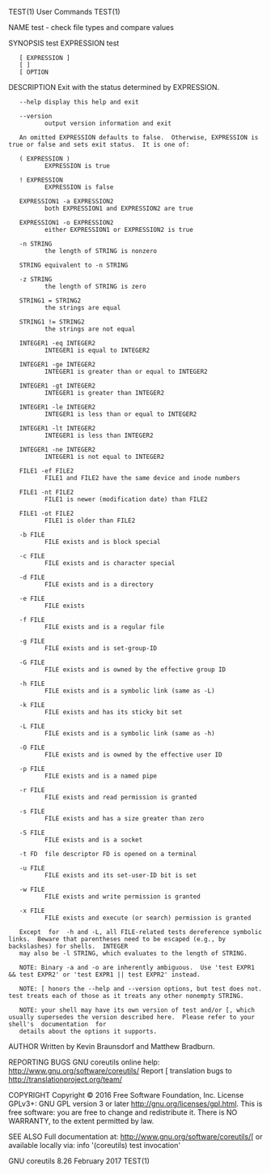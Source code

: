 TEST(1)                                                                       User Commands                                                                       TEST(1)

NAME
       test - check file types and compare values

SYNOPSIS
       test EXPRESSION
       test

       [ EXPRESSION ]
       [ ]
       [ OPTION

DESCRIPTION
       Exit with the status determined by EXPRESSION.

       --help display this help and exit

       --version
              output version information and exit

       An omitted EXPRESSION defaults to false.  Otherwise, EXPRESSION is true or false and sets exit status.  It is one of:

       ( EXPRESSION )
              EXPRESSION is true

       ! EXPRESSION
              EXPRESSION is false

       EXPRESSION1 -a EXPRESSION2
              both EXPRESSION1 and EXPRESSION2 are true

       EXPRESSION1 -o EXPRESSION2
              either EXPRESSION1 or EXPRESSION2 is true

       -n STRING
              the length of STRING is nonzero

       STRING equivalent to -n STRING

       -z STRING
              the length of STRING is zero

       STRING1 = STRING2
              the strings are equal

       STRING1 != STRING2
              the strings are not equal

       INTEGER1 -eq INTEGER2
              INTEGER1 is equal to INTEGER2

       INTEGER1 -ge INTEGER2
              INTEGER1 is greater than or equal to INTEGER2

       INTEGER1 -gt INTEGER2
              INTEGER1 is greater than INTEGER2

       INTEGER1 -le INTEGER2
              INTEGER1 is less than or equal to INTEGER2

       INTEGER1 -lt INTEGER2
              INTEGER1 is less than INTEGER2

       INTEGER1 -ne INTEGER2
              INTEGER1 is not equal to INTEGER2

       FILE1 -ef FILE2
              FILE1 and FILE2 have the same device and inode numbers

       FILE1 -nt FILE2
              FILE1 is newer (modification date) than FILE2

       FILE1 -ot FILE2
              FILE1 is older than FILE2

       -b FILE
              FILE exists and is block special

       -c FILE
              FILE exists and is character special

       -d FILE
              FILE exists and is a directory

       -e FILE
              FILE exists

       -f FILE
              FILE exists and is a regular file

       -g FILE
              FILE exists and is set-group-ID

       -G FILE
              FILE exists and is owned by the effective group ID

       -h FILE
              FILE exists and is a symbolic link (same as -L)

       -k FILE
              FILE exists and has its sticky bit set

       -L FILE
              FILE exists and is a symbolic link (same as -h)

       -O FILE
              FILE exists and is owned by the effective user ID

       -p FILE
              FILE exists and is a named pipe

       -r FILE
              FILE exists and read permission is granted

       -s FILE
              FILE exists and has a size greater than zero

       -S FILE
              FILE exists and is a socket

       -t FD  file descriptor FD is opened on a terminal

       -u FILE
              FILE exists and its set-user-ID bit is set

       -w FILE
              FILE exists and write permission is granted

       -x FILE
              FILE exists and execute (or search) permission is granted

       Except  for  -h and -L, all FILE-related tests dereference symbolic links.  Beware that parentheses need to be escaped (e.g., by backslashes) for shells.  INTEGER
       may also be -l STRING, which evaluates to the length of STRING.

       NOTE: Binary -a and -o are inherently ambiguous.  Use 'test EXPR1 && test EXPR2' or 'test EXPR1 || test EXPR2' instead.

       NOTE: [ honors the --help and --version options, but test does not.  test treats each of those as it treats any other nonempty STRING.

       NOTE: your shell may have its own version of test and/or [, which usually supersedes the version described here.  Please refer to your shell's  documentation  for
       details about the options it supports.

AUTHOR
       Written by Kevin Braunsdorf and Matthew Bradburn.

REPORTING BUGS
       GNU coreutils online help: <http://www.gnu.org/software/coreutils/>
       Report [ translation bugs to <http://translationproject.org/team/>

COPYRIGHT
       Copyright © 2016 Free Software Foundation, Inc.  License GPLv3+: GNU GPL version 3 or later <http://gnu.org/licenses/gpl.html>.
       This is free software: you are free to change and redistribute it.  There is NO WARRANTY, to the extent permitted by law.

SEE ALSO
       Full documentation at: <http://www.gnu.org/software/coreutils/[>
       or available locally via: info '(coreutils) test invocation'

GNU coreutils 8.26                                                            February 2017                                                                       TEST(1)
